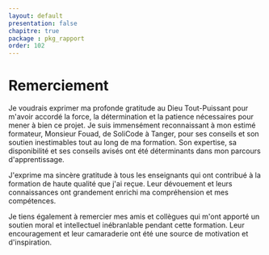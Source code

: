 ```yaml
---
layout: default
presentation: false
chapitre: true
package : pkg_rapport
order: 102
---
```



# Remerciement 

Je voudrais exprimer ma profonde gratitude au Dieu Tout-Puissant pour m'avoir accordé la force, la détermination et la patience nécessaires pour mener à bien ce projet. Je suis immensément reconnaissant à mon estimé formateur, Monsieur Fouad, de SoliCode à Tanger, pour ses conseils et son soutien inestimables tout au long de ma formation. Son expertise, sa disponibilité et ses conseils avisés ont été déterminants dans mon parcours d'apprentissage.

J'exprime ma sincère gratitude à tous les enseignants qui ont contribué à la formation de haute qualité que j'ai reçue. Leur dévouement et leurs connaissances ont grandement enrichi ma compréhension et mes compétences.

Je tiens également à remercier mes amis et collègues qui m'ont apporté un soutien moral et intellectuel inébranlable pendant cette formation. Leur encouragement et leur camaraderie ont été une source de motivation et d'inspiration.
